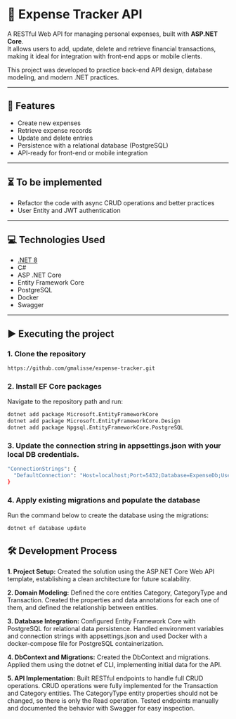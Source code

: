 # 💸 Expense Tracker API

A RESTful Web API for managing personal expenses, built with **ASP.NET Core**.  
It allows users to add, update, delete and retrieve financial transactions, making it ideal for integration with front-end apps or mobile clients.

This project was developed to practice back-end API design, database modeling, and modern .NET practices.

---

## 🚀 Features

- Create new expenses
- Retrieve expense records
- Update and delete entries
- Persistence with a relational database (PostgreSQL)
- API-ready for front-end or mobile integration

---

## ⏳ To be implemented

- Refactor the code with async CRUD operations and better practices
- User Entity and JWT authentication

---

## 💻 Technologies Used

- [.NET 8](https://dotnet.microsoft.com/en-us/)
- C#
- ASP .NET Core
- Entity Framework Core
- PostgreSQL
- Docker
- Swagger

---

## ▶️ Executing the project

### 1. Clone the repository

```bash
https://github.com/gmalisse/expense-tracker.git
```

### 2. Install EF Core packages

Navigate to the repository path and run:

```bash
dotnet add package Microsoft.EntityFrameworkCore
dotnet add package Microsoft.EntityFrameworkCore.Design
dotnet add package Npgsql.EntityFrameworkCore.PostgreSQL
```

### 3. Update the connection string in appsettings.json with your local DB credentials.

```bash
"ConnectionStrings": {
  "DefaultConnection": "Host=localhost;Port=5432;Database=ExpenseDb;Username=youruser;Password=yourpassword"
}
```

### 4. Apply existing migrations and populate the database

Run the command below to create the database using the migrations:

```bash
dotnet ef database update
```

## 🛠️ Development Process

**1. Project Setup:**
Created the solution using the ASP.NET Core Web API template, establishing a clean architecture for future scalability.

**2. Domain Modeling:**
Defined the core entities Category, CategoryType and Transaction. Created the properties and data annotations for each one of them, and defined the relationship between entities.

**3. Database Integration:**
Configured Entity Framework Core with PostgreSQL for relational data persistence.
Handled environment variables and connection strings with appsettings.json and used Docker with a docker-compose file for PostgreSQL containerization.

**4. DbContext and Migrations:**
Created the DbContext and migrations. Applied them using the dotnet ef CLI, implementing initial data for the API.

**5. API Implementation:**
Built RESTful endpoints to handle full CRUD operations. CRUD operations were fully implemented for the Transaction and Category entities. The CategoryType entity properties should not be changed, so there is only the Read operation.
Tested endpoints manually and documented the behavior with Swagger for easy inspection.

